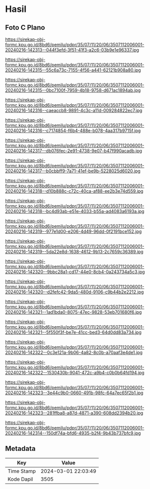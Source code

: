 # Hasil

## Foto C Plano

https://sirekap-obj-formc.kpu.go.id/8bd6/pemilu/pdpr/35/07/11/20/06/3507112006001-20240216-142313--044f3efd-3f51-41f3-a2c6-03b9e1e96337.jpg

https://sirekap-obj-formc.kpu.go.id/8bd6/pemilu/pdpr/35/07/11/20/06/3507112006001-20240216-142315--55c6a73c-7155-4f56-a441-62121b908a80.jpg

https://sirekap-obj-formc.kpu.go.id/8bd6/pemilu/pdpr/35/07/11/20/06/3507112006001-20240216-142315--0bc7100f-7959-4b18-9758-d671ac1894ab.jpg

https://sirekap-obj-formc.kpu.go.id/8bd6/pemilu/pdpr/35/07/11/20/06/3507112006001-20240216-142316--caeaccb8-9891-4c3c-a11d-009284822ec7.jpg

https://sirekap-obj-formc.kpu.go.id/8bd6/pemilu/pdpr/35/07/11/20/06/3507112006001-20240216-142316--c7174854-f6b4-488e-b078-4aa317b9715f.jpg

https://sirekap-obj-formc.kpu.go.id/8bd6/pemilu/pdpr/35/07/11/20/06/3507112006001-20240216-142317--db076fec-2e91-4738-9e07-b47f990acadb.jpg

https://sirekap-obj-formc.kpu.go.id/8bd6/pemilu/pdpr/35/07/11/20/06/3507112006001-20240216-142317--b0cbbff9-7a71-41ef-be9b-5228025d6020.jpg

https://sirekap-obj-formc.kpu.go.id/8bd6/pemilu/pdpr/35/07/11/20/06/3507112006001-20240216-142318--d10b888c-c72c-40ca-af88-ee2b3e74d559.jpg

https://sirekap-obj-formc.kpu.go.id/8bd6/pemilu/pdpr/35/07/11/20/06/3507112006001-20240216-142318--bc4d93ab-e51e-4033-b55a-ad4083a6193a.jpg

https://sirekap-obj-formc.kpu.go.id/8bd6/pemilu/pdpr/35/07/11/20/06/3507112006001-20240216-142319--977e1d00-e206-4d49-96dd-0f2191bce152.jpg

https://sirekap-obj-formc.kpu.go.id/8bd6/pemilu/pdpr/35/07/11/20/06/3507112006001-20240216-142319--5da22e8d-1638-4612-9b13-2c7659c36389.jpg

https://sirekap-obj-formc.kpu.go.id/8bd6/pemilu/pdpr/35/07/11/20/06/3507112006001-20240216-142320--9bbc28a1-cd17-44e0-8cb4-0a243734a5c3.jpg

https://sirekap-obj-formc.kpu.go.id/8bd6/pemilu/pdpr/35/07/11/20/06/3507112006001-20240216-142320--d2fefc42-9da5-480d-9106-c9b44b2e2212.jpg

https://sirekap-obj-formc.kpu.go.id/8bd6/pemilu/pdpr/35/07/11/20/06/3507112006001-20240216-142321--1ad1bda0-8075-47ec-9828-53eb701680f6.jpg

https://sirekap-obj-formc.kpu.go.id/8bd6/pemilu/pdpr/35/07/11/20/06/3507112006001-20240216-142321--5f550f3f-be7e-41cc-bed3-64d0dd83a734.jpg

https://sirekap-obj-formc.kpu.go.id/8bd6/pemilu/pdpr/35/07/11/20/06/3507112006001-20240216-142322--0c3e121a-9b06-4a82-8c0b-a70aaf3e4de1.jpg

https://sirekap-obj-formc.kpu.go.id/8bd6/pemilu/pdpr/35/07/11/20/06/3507112006001-20240216-142322--1530430b-9041-472c-a9b4-c0b0b64fd194.jpg

https://sirekap-obj-formc.kpu.go.id/8bd6/pemilu/pdpr/35/07/11/20/06/3507112006001-20240216-142323--3e44c9b0-0660-491b-98fc-64a7ec65f2b1.jpg

https://sirekap-obj-formc.kpu.go.id/8bd6/pemilu/pdpr/35/07/11/20/06/3507112006001-20240216-142323--281ffba8-a87d-4871-a390-608dd2394b20.jpg

https://sirekap-obj-formc.kpu.go.id/8bd6/pemilu/pdpr/35/07/11/20/06/3507112006001-20240216-142314--150df74a-bfd6-4935-b2f4-9b43b737bfc9.jpg


## Metadata

| Key        | Value               |
| ---------- | ------------------- |
| Time Stamp | 2024-03-01 22:03:49 |
| Kode Dapil | 3505                |



